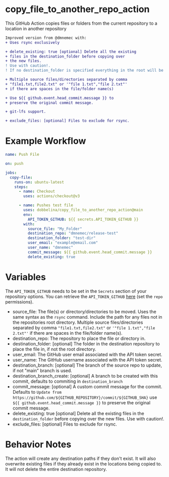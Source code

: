 # copy_file_to_another_repo_action
This GitHub Action copies files or folders from the current repository to a location in another repository
 ```diff
 Improved version from @dmnemec with:
 + Uses rsync exclusively
 
 + delete_existing: true [optional] Delete all the existing 
 + files in the destination_folder before copying over
 + the new files.
 ! Use with caution!.
 ! If no destination_folder is specified everything in the root will be deleted.
 
 + Multiple source files/directories separated by comma
 + "file1.txt,file2.txt" or '"file 1.txt","file 2.txt"'
 + if there are spaces in the file/folder name(s)
 
 + Use ${{ github.event.head_commit.message }} to 
 + preserve the original commit message.
 
 + git-lfs support.
 
 + exclude_files: [optional] Files to exclude for rsync.
 ```
# Example Workflow
```yml
name: Push File

on: push

jobs:
  copy-file:
    runs-on: ubuntu-latest
    steps:
      - name: Checkout
        uses: actions/checkout@v3

      - name: Pushes test file
        uses: dobbelina/copy_file_to_another_repo_action@main
        env:
          API_TOKEN_GITHUB: ${{ secrets.API_TOKEN_GITHUB }}
        with:
          source_file: "My_Folder" 
          destination_repo: "dmnemec/release-test"
          destination_folder: "test-dir"
          user_email: "example@email.com"
          user_name: "dmnemec"
          commit_message: ${{ github.event.head_commit.message }}
          delete_existing: true
 ```
# Variables

The `API_TOKEN_GITHUB` needs to be set in the `Secrets` section of your repository options. You can retrieve the `API_TOKEN_GITHUB` [here](https://github.com/settings/tokens) (set the `repo` permissions).

* source_file: The file(s) or directory/directories to be moved. Uses the same syntax as the `rsync` command. Include the path for any files not in the repositories root directory. Multiple source files/directories separated by comma 
`"file1.txt,file2.txt"` or `'"file 1.txt","file 2.txt"'` if there are spaces in the file/folder name(s).
* destination_repo: The repository to place the file or directory in.
* destination_folder: [optional] The folder in the destination repository to place the file in, if not the root directory.
* user_email: The GitHub user email associated with the API token secret.
* user_name: The GitHub username associated with the API token secret.
* destination_branch: [optional] The branch of the source repo to update, if not "main" branch is used.
* destination_branch_create: [optional] A branch to be created with this commit, defaults to commiting in `destination_branch`
* commit_message: [optional] A custom commit message for the commit. Defaults to `Update from https://github.com/${GITHUB_REPOSITORY}/commit/${GITHUB_SHA}` 
 use `${{ github.event.head_commit.message }}` to preserve the original commit message.
* delete_existing: true [optional] Delete all the existing files in the `destination_folder` before copying over the new files.
  Use with caution!.
* exclude_files: [optional] Files to exclude for rsync.

# Behavior Notes
The action will create any destination paths if they don't exist. It will also overwrite existing files if they already exist in the locations being copied to. It will not delete the entire destination repository.
